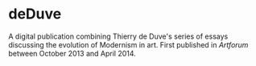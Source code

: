 # deDuve

A digital publication combining Thierry de Duve's series of essays discussing the evolution of Modernism in art. First published in _Artforum_ between October 2013 and April 2014.
 
